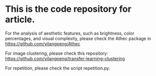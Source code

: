 # This is the code repository for article.

For the analysis of aesthetic features, such as brightness, color percentages, and visual complexity, please check the Athec package in https://github.com/yilangpeng/Athec

For image clustering, please check this repository: https://github.com/yilangpeng/transfer-learning-clustering

For repetition, please check the script repetition.py.



